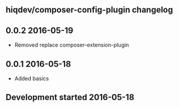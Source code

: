 hiqdev/composer-config-plugin changelog
---------------------------------------

## 0.0.2 2016-05-19

- Removed replace composer-extension-plugin

## 0.0.1 2016-05-18

- Added basics

## Development started 2016-05-18

